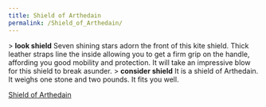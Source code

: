 ```yaml
---
title: Shield of Arthedain
permalink: /Shield_of_Arthedain/
---
```


\> **look shield**
Seven shining stars adorn the front of this kite shield. Thick leather
straps
line the inside allowing you to get a firm grip on the handle, affording
you
good mobility and protection. It will take an impressive blow for this
shield
to break asunder.
\> **consider shield**
It is a shield of Arthedain.
It weighs one stone and two pounds.
It fits you well.

[Shield of Arthedain](Category:_Shields "wikilink")